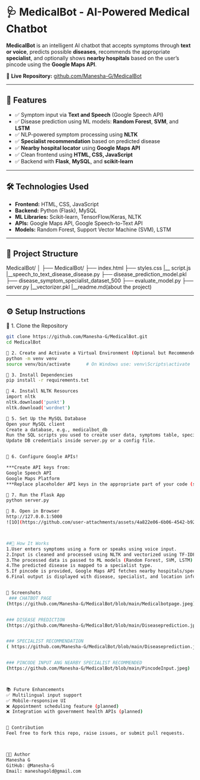 # 🩺 MedicalBot - AI-Powered Medical Chatbot

**MedicalBot** is an intelligent AI chatbot that accepts symptoms through **text or voice**, predicts possible **diseases**, recommends the appropriate **specialist**, and optionally shows **nearby hospitals** based on the user’s pincode using the **Google Maps API**.

🔗 **Live Repository:** [github.com/Manesha-G/MedicalBot](https://github.com/Manesha-G/MedicalBot)

---

## 🚀 Features

- ✅ Symptom input via **Text and Speech** (Google Speech API)
- ✅ Disease prediction using ML models: **Random Forest**, **SVM**, and **LSTM**
- ✅ NLP-powered symptom processing using **NLTK**
- ✅ **Specialist recommendation** based on predicted disease
- ✅ **Nearby hospital locator** using **Google Maps API**
- ✅ Clean frontend using **HTML, CSS, JavaScript**
- ✅ Backend with **Flask**, **MySQL**, and **scikit-learn**

---

## 🛠️ Technologies Used

- **Frontend:** HTML, CSS, JavaScript
- **Backend:** Python (Flask), MySQL
- **ML Libraries:** Scikit-learn, TensorFlow/Keras, NLTK
- **APIs:** Google Maps API, Google Speech-to-Text API
- **Models:** Random Forest, Support Vector Machine (SVM), LSTM

---

## 📁 Project Structure

MedicalBot/
│
├── MedicalBot/
├── index.html
├── styles.css
|__ script.js
|__speech_to_text_disease_disease.py
├── disease_prediction_model.pkl
├── disease_symptom_specialist_dataset_500
├── evaluate_model.py
├── server.py
|__vectorizer.pkl
|__readme.md(about the project)

---

## ⚙️ Setup Instructions

🔹 1. Clone the Repository

```bash
git clone https://github.com/Manesha-G/MedicalBot.git
cd MedicalBot

🔹 2. Create and Activate a Virtual Environment (Optional but Recommended)
python -m venv venv
source venv/bin/activate      # On Windows use: venv\Scripts\activate

🔹 3. Install Dependencies
pip install -r requirements.txt

🔹 4. Install NLTK Resources
import nltk
nltk.download('punkt')
nltk.download('wordnet')

🔹 5. Set Up the MySQL Database
Open your MySQL client
Create a database, e.g., medicalbot_db
Run the SQL scripts you used to create user data, symptoms table, specialist mapping, etc.
Update DB credentials inside server.py or a config file.


🔹 6. Configure Google APIs!

***Create API keys from:
Google Speech API
Google Maps Platform
***Replace placeholder API keys in the appropriate part of your code (server.py or config file).

🔹 7. Run the Flask App
python server.py

🔹 8. Open in Browser
http://127.0.0.1:5000
![1O](https://github.com/user-attachments/assets/4a822e06-6b06-4542-b92d-a86d3f680db5)



##🧪 How It Works
1.User enters symptoms using a form or speaks using voice input.
2.Input is cleaned and processed using NLTK and vectorized using TF-IDF.
3.The processed data is passed to ML models (Random Forest, SVM, LSTM).
4.The predicted disease is mapped to a specialist type.
5.If pincode is provided, Google Maps API fetches nearby hospitals/specialists.
6.Final output is displayed with disease, specialist, and location info.


📸 Screenshots
 ### CHATBOT PAGE
(https://github.com/Manesha-G/MedicalBot/blob/main/Medicalbotpage.jpeg)


### DISEASE PREDICTION
(https://github.com/Manesha-G/MedicalBot/blob/main/Diseaseprediction.jpeg)


### SPECIALIST RECOMMENDATION
( https://github.com/Manesha-G/MedicalBot/blob/main/Diseaseprediction.jpeg)


### PINCODE INPUT ANG NEARBY SPECIALIST RECOMMENDED
(https://github.com/Manesha-G/MedicalBot/blob/main/PincodeInput.jpeg)



📚 Future Enhancements
✅ Multilingual input support
✅ Mobile-responsive UI
❌ Appointment scheduling feature (planned)
❌ Integration with government health APIs (planned)


🤝 Contribution
Feel free to fork this repo, raise issues, or submit pull requests.



👩‍💻 Author
Manesha G
GitHub: @Manesha-G
Email: maneshagold@gmail.com




